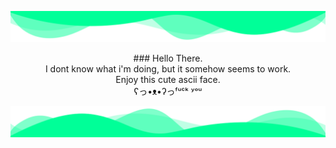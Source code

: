 ![header](./header.png)

<p align="center">
### Hello There. <br>I dont know what i'm doing, but it somehow seems to work. <br>Enjoy this cute ascii face.  <br>ʕっ•ᴥ•ʔっᶠᵘᶜᵏ ʸᵒᵘ
</p>



![Footer](./footer.png)
